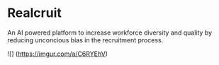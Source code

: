 # Realcruit

An AI powered platform to increase workforce diversity and quality by reducing unconcious bias in the recruitment process.

![] (https://imgur.com/a/C6RYEhV)
